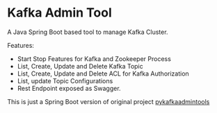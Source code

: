# Kafka Admin Tool

A Java Spring Boot based tool to manage Kafka Cluster.

Features:
 - Start Stop Features for Kafka and Zookeeper Process
 - List, Create, Update and Delete Kafka Topic
 - List, Create, Update and Delete ACL for Kafka Authorization
 - List, update Topic Configurations
 - Rest Endpoint exposed as Swagger.

This is just a Spring Boot version of original project [pykafkaadmintools](https://github.com/sankamuk/pykafkaadmintools)

